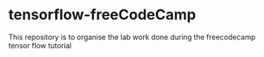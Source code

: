 # tensorflow-freeCodeCamp
This repository is to organise the lab work done during the freecodecamp tensor flow tutorial

